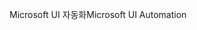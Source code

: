 <span data-ttu-id="3489f-101">Microsoft UI 자동화</span><span class="sxs-lookup"><span data-stu-id="3489f-101">Microsoft UI Automation</span></span>